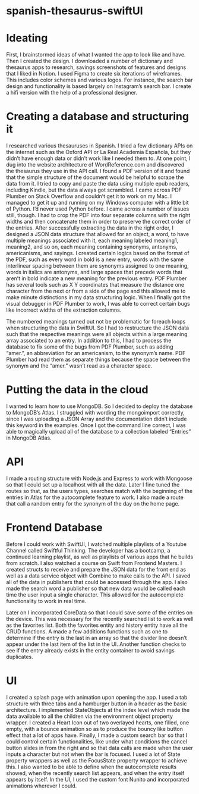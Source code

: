 # spanish-thesaurus-swiftUI

# Ideating 
First, I brainstormed ideas of what I wanted the app to look like and have. Then I created the design.  I downloaded a number of dictionary and thesaurus apps to research, savings screenshots of features and designs that I liked in Notion. I used Figma to create six iterations of wireframes. This includes color schemes and various logos. For instance, the search bar design and functionality is based largely on Instagram’s search bar.  I create a hifi version with the help of a professional designer.

# Creating a database and structuring it
I researched various thesauruses in Spanish. I tried a few dictionary APIs on the internet such as the Oxford API or La Real Academia Española, but they didn’t have enough data or didn’t work like I needed them to. At one point, I dug into the website architecture of WordReference.com and discovered the thesaurus they use in the API call. I found a PDF version of it and found that the simple structure of the document would be helpful to scrape the data from it. I tried to copy and paste the data using multiple epub readers, including Kindle, but the data always got scrambled. I came across PDF Plumber on Stack Overflow and couldn’t get it to work on my Mac. I managed to get it up and running on my Windows computer with a little bit of Python. I’d never used Python before. I came across a number of issues still, though. I had to crop the PDF into four separate columns with the right widths and then concatenate them in order to preserve the correct order of the entries. After successfully extracting the data in the right order, I designed a JSON data structure that allowed for an object, a word, to have multiple meanings associated with it, each meaning labeled meaning1, meaning2, and so on, each meaning containing synonyms, antonyms, americanisms, and sayings. I created certain logics based on the format of the PDF, such as every word in bold is a new entry, words with the same interlinear spacing between them are synonyms assigned to one meaning, words in italics are antonyms, and large spaces that precede words that aren’t in bold indicate a new meaning for the previous entry. PDF Plumber has several tools such as X Y coordinates that measure the distance one character from the next or from a side of the page and this allowed me to make minute distinctions in my data structuring logic. When I finally got the visual debugger in PDF Plumber to work, I was able to correct certain bugs like incorrect widths of the extraction columns.

The numbered meanings turned out not be problematic for foreach loops when structuring the data in SwiftUI. So I had to restructure the JSON data such that the respective meanings were all objects within a large meaning array associated to an entry. In addition to this, I had to process the database to fix some of the bugs from PDF Plumber, such as adding “amer.”, an abbreviation for an americanism, to the synonym’s name. PDF Plumber had read them as separate things because the space between the synonym and the “amer.” wasn’t read as a character space. 

# Putting the data in the cloud
I wanted to learn how to use MongoDB. So I decided to deploy the database to MongoDB’s Atlas. I struggled with wording the mongoimport correctly, since I was uploading a JSON Array and the documentation didn’t include this keyword in the examples. Once I got the command line correct, I was able to magically upload all of the database to a collection labeled “Entries” in MongoDB Atlas.

# API
I made a routing structure with Node.js and Express to work with Mongoose so that I could set up a localhost with all the data. Later I fine tuned the routes so that, as the users types, searches match with the beginning of the entries in Atlas for the autocomplete feature to work. I also made a route that call a random entry for the synonym of the day on the home page. 

# Frontend Database
Before I could work with SwiftUI, I watched multiple playlists of a Youtube Channel called Swiftful Thinking. The developer has a bootcamp, a continued learning playlist, as well as playlists of various apps that he builds from scratch. I also watched a course on Swift from Frontend Masters. I created structs to receive and prepare the JSON data for the front end as well as a data service object with Combine to make calls to the API. I saved all of the data in publishers that could be accessed through the app. I also made the search word a publisher so that new data would be called each time the user input a single character. This allowed for the autocomplete functionality to work in real time. 

Later on I incorporated CoreData so that I could save some of the entries on the device. This was necessary for the recently searched list to work as well as the favorites list. Both the favorites entity and history entity have all the CRUD functions. A made a few additions functions such as one to determine if the entry is the last in an array so that the divider line doesn’t appear under the last item of the list in the UI. Another function checks to see if the entry already exists in the entity container to avoid savings duplicates. 

# UI
I created a splash page with animation upon opening the app. I used a tab structure with three tabs and a hamburger button in a header as the basic architecture. I implemented StateObjects at the index level which made the data available to all the children via the environment object property wrapper. I created a Heart Icon out of two overlayed hearts, one filled, one empty, with a bounce animation so as to produce the bouncy like button effect that a lot of apps have. Finally, I made a custom search bar so that I could control certain functionalities, like under what conditions the cancel button slides in from the right and so that data calls are made when the user inputs a character but not when the bar is focused. I used a lot of State property wrappers as well as the FocusState property wrapper to achieve this. I also wanted to be able to define when the autocomplete results showed, when the recently search list appears, and when the entry itself appears by itself. In the UI, I used the custom font Nunito and incorporated animations wherever I could. 
